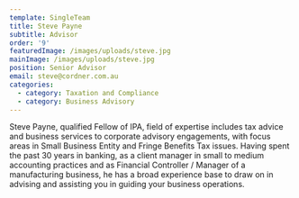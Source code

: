 ```yaml
---
template: SingleTeam
title: Steve Payne
subtitle: Advisor
order: '9'
featuredImage: /images/uploads/steve.jpg
mainImage: /images/uploads/steve.jpg
position: Senior Advisor
email: steve@cordner.com.au
categories:
  - category: Taxation and Compliance
  - category: Business Advisory
---
```

Steve Payne, qualified Fellow of IPA, field of expertise includes tax advice and business services to corporate advisory engagements, with focus areas in Small Business Entity and Fringe Benefits Tax issues.  Having spent the past 30 years in banking, as a client manager in small to medium accounting practices and as Financial Controller / Manager of a manufacturing business, he has a broad experience base to draw on in advising and assisting you in guiding your business operations.
